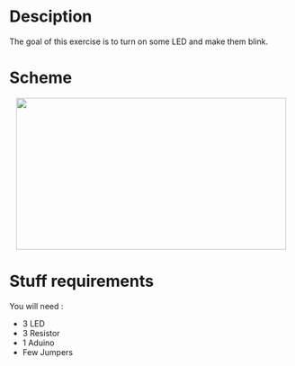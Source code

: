 # Desciption 

The goal of this exercise is to turn on some LED and make them blink.

# Scheme

<p align="center">
  <img width="480" height="270" src="https://github.com/Dexmos/Arduino-Workshop-I/blob/master/3-BlinkMultipleLED/Scheme/Scheme.jpg">
</p>

# Stuff requirements

You will need :
* 3 LED
* 3 Resistor
* 1 Aduino
* Few Jumpers
